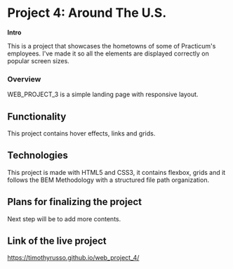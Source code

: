 # Project 4: Around The U.S.

**Intro**

This is a project that showcases the hometowns of some of Practicum's employees. I've made it so all the elements are displayed correctly on popular screen sizes.

### Overview

WEB_PROJECT_3 is a simple landing page with responsive layout.

## Functionality

This project contains hover effects, links and grids.

## Technologies

This project is made with HTML5 and CSS3, it contains flexbox, grids and it follows the BEM Methodology with a structured file path organization.

## Plans for finalizing the project

Next step will be to add more contents.

## Link of the live project

https://timothyrusso.github.io/web_project_4/
